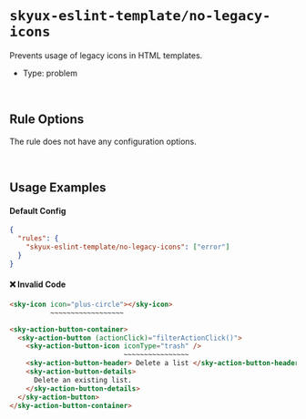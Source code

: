 # `skyux-eslint-template/no-legacy-icons`

Prevents usage of legacy icons in HTML templates.

- Type: problem

<br>

## Rule Options

The rule does not have any configuration options.

<br>

## Usage Examples

#### Default Config

```json
{
  "rules": {
    "skyux-eslint-template/no-legacy-icons": ["error"]
  }
}
```

#### ❌ Invalid Code

```html
<sky-icon icon="plus-circle"></sky-icon>
          ~~~~~~~~~~~~~~~~~~
```
```html
<sky-action-button-container>
  <sky-action-button (actionClick)="filterActionClick()">
    <sky-action-button-icon iconType="trash" />
                            ~~~~~~~~~~~~~~~~
    <sky-action-button-header> Delete a list </sky-action-button-header>
    <sky-action-button-details>
      Delete an existing list.
    </sky-action-button-details>
  </sky-action-button>
</sky-action-button-container>
```

